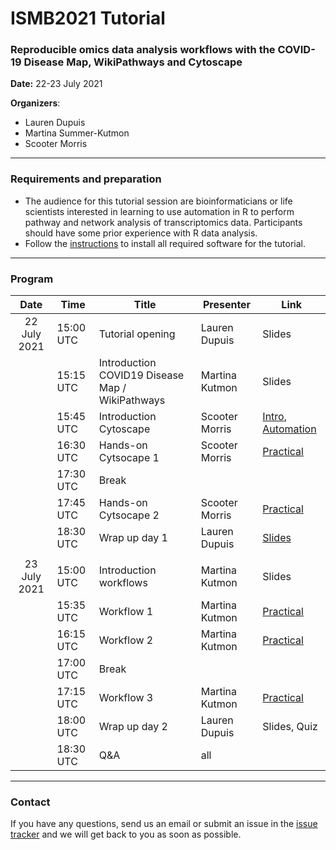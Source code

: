 # ISMB2021 Tutorial
### Reproducible omics data analysis workflows with the COVID-19 Disease Map, WikiPathways and Cytoscape

**Date:** 22-23 July 2021

**Organizers**: 
* Lauren Dupuis
* Martina Summer-Kutmon
* Scooter Morris

<hr/>

### Requirements and preparation
* The audience for this tutorial session are bioinformaticians or life scientists interested in learning to use automation in R to perform pathway and network analysis of transcriptomics data. Participants should have some prior experience with R data analysis.
* Follow the [instructions](Preparation.md) to install all required software for the tutorial.

<hr/>

### Program

| Date | Time | Title | Presenter | Link |
|:----:|------|-------|------|------|
| 22 July 2021 | 15:00 UTC | Tutorial opening | Lauren Dupuis | Slides |
|  | 15:15 UTC | Introduction COVID19 Disease Map / WikiPathways | Martina Kutmon | Slides |
|  | 15:45 UTC | Introduction Cytoscape  | Scooter Morris | [Intro](https://cytoscape.org/cytoscape-tutorials/presentations/intro-cytoscape-2021-ismb.html), [Automation](https://cytoscape.org/cytoscape-tutorials/presentations/intro-automation-2021-ismb.html) |
|  | 16:30 UTC | Hands-on Cytsocape 1 | Scooter Morris | [Practical](practical/cytoscape1.md) |
|  | 17:30 UTC | Break | |  |
|  | 17:45 UTC | Hands-on Cytsocape 2 | Scooter Morris | [Practical](practical/cytoscape2.md) |
|  | 18:30 UTC | Wrap up day 1 | Lauren Dupuis | [Slides](presentations/Wrap-up.pdf) |
| | | | | |
| 23 July 2021 | 15:00 UTC | Introduction workflows | Martina Kutmon | Slides |
|  | 15:35 UTC | Workflow 1 | Martina Kutmon | [Practical](practical/workflow1.md) |
|  | 16:15 UTC | Workflow 2 | Martina Kutmon | [Practical](practical/workflow2.md) |
|  | 17:00 UTC | Break | |  |
|  | 17:15 UTC | Workflow 3 | Martina Kutmon | [Practical](practical/workflow3.md) |
|  | 18:00 UTC | Wrap up day 2 | Lauren Dupuis | Slides, Quiz |
|  | 18:30 UTC | Q&A | all | |

<hr/>

### Contact

If you have any questions, send us an email or submit an issue in the [issue tracker](https://github.com/BIGCAT-COVID19/ISMB2021-workshop/issues) and we will get back to you as soon as possible.
